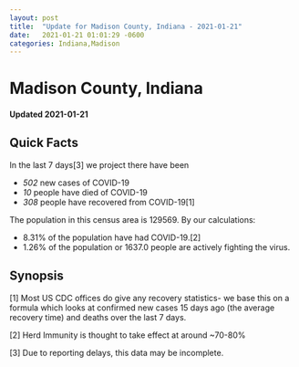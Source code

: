 ```yaml
---
layout: post
title:  "Update for Madison County, Indiana - 2021-01-21"
date:   2021-01-21 01:01:29 -0600
categories: Indiana,Madison
---
```


# Madison County, Indiana
#### Updated 2021-01-21

## Quick Facts

In the last 7 days[3] we project there have been
- *502* new cases of COVID-19
- *10* people have died of COVID-19
- *308* people have recovered from COVID-19[1]

The population in this census area is 129569. By our calculations:
- 8.31% of the population have had COVID-19.[2]
- 1.26% of the population or 1637.0 people are actively fighting the virus.

## Synopsis




[1] Most US CDC offices do give any recovery statistics- we base this on a formula which looks at confirmed new cases
15 days ago (the average recovery time) and deaths over the last 7 days.

[2] Herd Immunity is thought to take effect at around ~70-80%

[3] Due to reporting delays, this data may be incomplete.
 
    